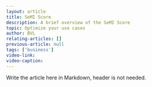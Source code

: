 ```yaml
---
layout: article
title: SeMI Score
description: A brief overview of the SeMI Score
topic: Optimize your use cases
author: BVL
relating-articles: []
previous-article: null
tags: ['business']
video-link: 
video-caption: 
---
```


Write the article here in Markdown, header is not needed.